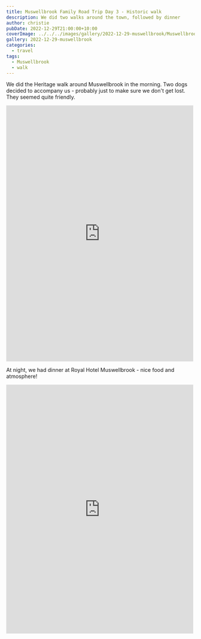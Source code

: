 ```yaml
---
title: Muswellbrook Family Road Trip Day 3 - Historic walk
description: We did two walks around the town, followed by dinner
author: christie
pubDate: 2022-12-29T21:00:00+10:00
coverImage: ../../../images/gallery/2022-12-29-muswellbrook/Muswellbrook (5).jpeg
gallery: 2022-12-29-muswellbrook
categories:
  - travel
tags:
  - Muswellbrook
  - walk
---
```


We did the Heritage walk around Muswellbrook in the morning. Two dogs decided to accompany us - probably just to make sure we don't get lost. They seemed quite friendly.

<iframe src="https://www.facebook.com/plugins/post.php?href=https%3A%2F%2Fwww.facebook.com%2Fchris1.tham%2Fposts%2Fpfbid0SXsGKuKMCi32wiHLS48We2cXsuzhuNBypZmzCm73EEeqiKSeSGqLZUUCpnWy4KVBl&show_text=true&width=500" width="500" height="684" style="border:none;overflow:hidden" scrolling="no" frameborder="0" allowfullscreen="true" allow="autoplay; clipboard-write; encrypted-media; picture-in-picture; web-share"></iframe>

At night, we had dinner at Royal Hotel Muswellbrook - nice food and atmosphere!

<iframe src="https://www.facebook.com/plugins/post.php?href=https%3A%2F%2Fwww.facebook.com%2Fchris1.tham%2Fposts%2Fpfbid0RawCDCKp57YTExLxUK2RTnuEE1o5zmRoUMLsbJeRYHK6S5UsnZ9LsbkofUTxH3kEl&show_text=true&width=500" width="500" height="665" style="border:none;overflow:hidden" scrolling="no" frameborder="0" allowfullscreen="true" allow="autoplay; clipboard-write; encrypted-media; picture-in-picture; web-share"></iframe>
